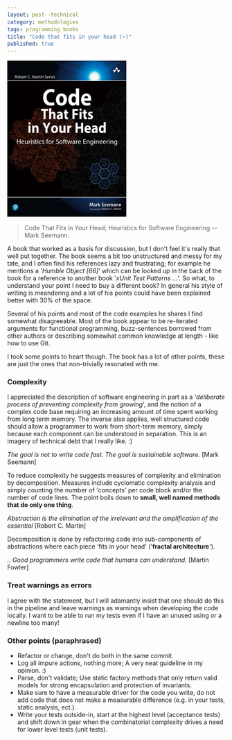```yaml
---
layout: post--technical
category: methodologies 
tags: programming books
title: "Code that fits in your head (⭐)"
published: true
---
```


![Code That Fits in Your Head](/assets/2023/code-that-fits-in-your-head.jpg "Code That Fits in Your Head")
> Code That Fits in Your Head; Heuristics for Software Engineering -- Mark Seemann.

A book that worked as a basis for discussion, but I don't feel it's really
that well put together. The book seems a bit too unstructured and messy for my
tate, and I often find his references lazy and frustrating; for example he
mentions a '*Humble Object [66]*' which can be looked up in the back of the book
for a reference to another book '*xUnit Test Patterns ...*'. So what, to
understand your point I need to buy a different book? In general his style of
writing is meandering and a lot of his points could have been explained better
with 30% of the space.

Several of his points and most of the code examples he shares I find somewhat
disagreeable. Most of the book appear to be re-iterated arguments for functional
programming, buzz-sentences borrowed from other authors or describing somewhat common knowledge at length - like how to use Git.

I took some points to heart though. The book has a lot of other points, these
are just the ones that non-trivially resonated with me.

### Complexity

I appreciated the description of software engineering in part as a *'deliberate
process of preventing complexity from growing*', and the notion of a complex
code base requiring an increasing amount of time spent working from long term
memory. The inverse also applies, well structured code should allow a programmer
to work from short-term memory, simply because each component can be understood
in separation. This is an imagery of technical debt that I really like. :)

*The goal is not to write code fast. The goal is sustainable software.* [Mark
Seemann]

To reduce complexity he suggests measures of complexity and elimination by
decomposition. Measures include cyclomatic complexity analysis and simply
counting the number of 'concepts' per code block and/or the number of code
lines. The point boils down to **small, well named methods that do only one
thing**.

*Abstraction is the elimination of the irrelevant and the amplification of the
essential* [Robert C. Martin]

Decomposition is done by refactoring code into sub-components of abstractions
where each piece 'fits in your head' ('**fractal architecture**').

*.. Good programmers write code that humans can understand.* [Martin Fowler]

### Treat warnings as errors

I agree with the statement, but I will adamantly insist that one should do this
in the pipeline and leave warnings as warnings when developing the code locally.
I want to be able to run my tests even if I have an unused using or a newline
too many!

### Other points (paraphrased)

* Refactor or change, don't do both in the same commit.
* Log all impure actions, nothing more; A very neat guideline in my opinion. :) 
* Parse, don't validate; Use static factory methods that only return valid
  models for strong encapsulation and protection of invariants.
* Make sure to have a measurable driver for the code you write, do not add code
  that does not make a measurable difference (e.g. in your tests, static
  analysis, ect.).
* Write your tests outside-in, start at the highest level (acceptance tests) and
  shift down in gear when the combinatorial complexity drives a need for lower
  level tests (unit tests).